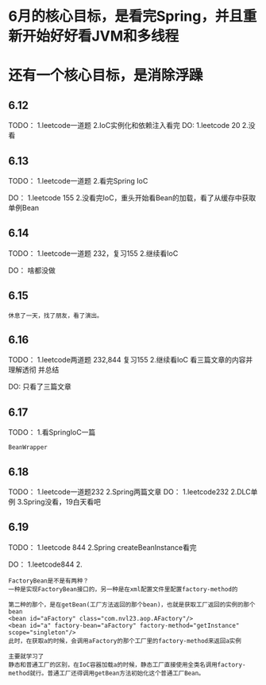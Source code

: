 # 6月的核心目标，是看完Spring，并且重新开始好好看JVM和多线程
# 还有一个核心目标，是消除浮躁
## 6.12
TODO：
    1.leetcode一道题
    2.IoC实例化和依赖注入看完
DO:
    1.leetcode 20
    2.没看

## 6.13
TODO：
    1.leetcode一道题
    2.看完Spring IoC

DO：
    1.leetcode 155
    2.没看完IoC，重头开始看Bean的加载，看了从缓存中获取单例Bean

## 6.14
TODO：
    1.leetcode一道题 232，复习155
    2.继续看IoC

DO：
    啥都没做

## 6.15
    休息了一天，找了朋友，看了演出。

## 6.16
TODO：
    1.leetcode两道题 232,844 复习155
    2.继续看IoC 看三篇文章的内容并理解透彻 并总结

DO:
    只看了三篇文章

## 6.17
TODO：
    1.看SpringIoC一篇

    BeanWrapper
    
## 6.18
TODO：
    1.leetcode一道题232
    2.Spring两篇文章
DO：
    1.leetcode232
    2.DLC单例
    3.Spring没看，19白天看吧

## 6.19
TODO：
    1.leetcode 844
    2.Spring createBeanInstance看完

DO：
    1.leetcode844
    2.

    FactoryBean是不是有两种？
    一种是实现FactoryBean接口的，另一种是在xml配置文件里配置factory-method的

    第二种的那个，是在getBean(工厂方法返回的那个bean)，也就是获取工厂返回的实例的那个bean
    <bean id="aFactory" class="com.nvl23.aop.AFactory"/>
    <bean id="a" factory-bean="aFactory" factory-method="getInstance" scope="singleton"/>
    此时，在获取a的时候，会调用aFactory的那个工厂里的factory-method来返回a实例

    主要就学习了
    静态和普通工厂的区别，在IoC容器加载a的时候，静态工厂直接使用全类名调用factory-method就行。普通工厂还得调用getBean方法初始化这个普通工厂Bean。
    